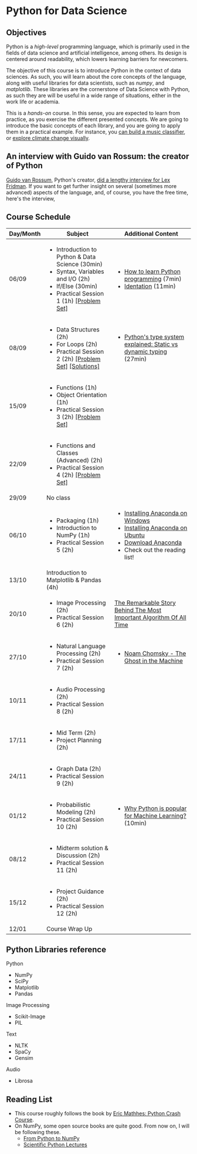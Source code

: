 # Python for Data Science

## Objectives

Python is a _high-level_ programming language, which is primarily used in the fields of data science and artificial intelligence, among others. Its design is centered around readability, which lowers learning barriers for newcomers.

The objective of this course is to introduce Python in the context of data sciences. As such, you will learn about the core concepts of the language, along with useful libraries for data scientists, such as _numpy_, and _matplotlib_. These libraries are the cornerstone of Data Science with Python, as such they are will be useful in a wide range of situations, either in the work life or academia.

This is a _hands-on_ course. In this sense, you are expected to learn from practice, as you exercise the different presented concepts. We are going to introduce the basic concepts of each library, and you are going to apply them in a practical example. For instance, you [can build a music classifier](https://www.kaggle.com/datasets/andradaolteanu/gtzan-dataset-music-genre-classification), or [explore climate change visually](https://www.kaggle.com/code/stephanieorganista/climate-change).

## An interview with Guido van Rossum: the creator of Python

[Guido van Rossum](https://en.wikipedia.org/wiki/Guido_van_Rossum), Python's creator, [did a lengthy interview for Lex Fridman](https://www.youtube.com/embed/-DVyjdw4t9I). If you want to get further insight on several (sometimes more advanced) aspects of the language, and, of course, you have the free time, here's the interview,

## Course Schedule

| Day/Month | Subject |Additional Content   |
|-----------|---------|---------------------|
| 06/09     | <ul><li>Introduction to Python \& Data Science (30min)</li><li>Syntax, Variables and I/O (2h)</li><li>If/Else (30min)</li><li>Practical Session 1 (1h) [[Problem Set]](https://github.com/eddardd/python4ds/blob/main/problem_sets/practical_session_1.md) </li></ul>  | <ul><li>[How to learn Python programming](https://www.youtube.com/watch?v=F2Mx-u7auUs) (7min)</li><li>[Identation](https://www.youtube.com/watch?v=GQf25_9NOts) (11min)</li></ul> |
| 08/09     | <ul><li>Data Structures (2h)</li><li>For Loops (2h)</li><li>Practical Session 2 (2h) [[Problem Set]](https://github.com/eddardd/python4ds/blob/main/problem_sets/practical_session_2.md) [[Solutions]](https://github.com/eddardd/python4ds/tree/main/solutions/session_2)</li></ul>|<ul><li>[Python's type system explained: Static vs dynamic typing](https://www.youtube.com/watch?v=kSXZHRsWXfU) (27min)</li></ul>|
| 15/09     | <ul><li>Functions (1h)</li><li>Object Orientation (1h)</li><li>Practical Session 3 (2h) [[Problem Set]](https://github.com/eddardd/python4ds/blob/main/problem_sets/practical_session_3.md) </li></ul>|
| 22/09     |<ul><li>Functions and Classes (Advanced) (2h)</li><li>Practical Session 4 (2h) [[Problem Set]](https://github.com/eddardd/python4ds/blob/main/problem_sets/practical_session_4.md)</li></ul>||
| 29/09     |No class|
| 06/10     |<ul><li>Packaging (1h)</li><li>Introduction to NumPy (1h)</li><li>Practical Session 5 (2h)</li></ul>|<ul><li>[Installing Anaconda on Windows](https://docs.anaconda.com/free/anaconda/install/windows/)</li><li>[Installing Anaconda on Ubuntu](https://docs.anaconda.com/free/anaconda/install/linux/)</li><li>[Download Anaconda](https://www.anaconda.com/download)</li><li>Check out the reading list!</li></ul>|
| 13/10     |Introduction to Matplotlib & Pandas (4h)|
| 20/10     |<ul><li>Image Processing (2h)</li><li>Practical Session 6 (2h)</li></ul>|[The Remarkable Story Behind The Most Important Algorithm Of All Time](https://www.youtube.com/watch?v=nmgFG7PUHfo)|
| 27/10     |<ul><li> Natural Language Processing (2h) </li><li>Practical Session 7 (2h)</li></ul>|<ul><li>[Noam Chomsky - The Ghost in the Machine](https://www.youtube.com/watch?v=axuGfh4UR9Q)</li></ul>|
| 10/11     |<ul><li> Audio Processing (2h)</li><li>Practical Session 8 (2h)</li></ul>|
| 17/11     | <ul> <li> Mid Term (2h) </li> <li> Project Planning (2h) </li>  </ul> |
| 24/11     | <ul> <li> Graph Data (2h) </li> <li> Practical Session 9 (2h) </li>  </ul> |
| 01/12     | <ul> <li> Probabilistic Modeling (2h) </li> <li> Practical Session 10 (2h) </li> </ul> |<ul><li>[Why Python is popular for Machine Learning?](https://www.youtube.com/watch?v=kSXZHRsWXfU) (10min)</li></ul>|
| 08/12     | <ul> <li> Midterm solution & Discussion (2h) </li> <li> Practical Session 11 (2h) </li> </ul> |
| 15/12     | <ul> <li> Project Guidance (2h) </li> <li> Practical Session 12 (2h) </li> <ul> |
| 12/01     | Course Wrap Up |

## Python Libraries reference

Python

- NumPy
- SciPy
- Matplotlib
- Pandas

Image Processing

- Scikit-Image
- PIL

Text

- NLTK
- SpaCy
- Gensim

Audio

- Librosa

## Reading List

- This course roughly follows the book by [Eric Mathhes: Python Crash Course](https://ehmatthes.github.io/pcc/).
- On NumPy, some open source books are quite good. From now on, I will be following these.
    - [From Python to NumPy](https://www.labri.fr/perso/nrougier/from-python-to-numpy/)
    - [Scientific Python Lectures](https://lectures.scientific-python.org/)